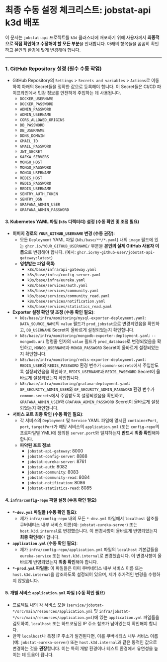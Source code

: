 # 최종 수동 설정 체크리스트: jobstat-api k3d 배포

이 문서는 `jobstat-api` 프로젝트를 `k3d` 클러스터에 배포하기 위해 사용자께서 **최종적으로 직접 확인하고 수정해야 할 모든 부분**을 안내합니다. 아래의 항목들을 꼼꼼히 확인하고 본인의 환경에 맞게 변경해야 합니다.

---

### **1. GitHub Repository 설정 (필수 수동 작업)**

*   GitHub Repository의 `Settings` > `Secrets and variables` > `Actions`로 이동하여 아래의 Secret들을 정확한 값으로 등록해야 합니다. 이 Secret들은 CI/CD 파이프라인에서 민감 정보를 안전하게 주입하는 데 사용됩니다.
    *   `DOCKER_USERNAME`
    *   `DOCKER_PASSWORD`
    *   `ADMIN_PASSWORD`
    *   `ADMIN_USERNAME`
    *   `CORS_ALLOWED_ORIGINS`
    *   `DB_PASSWORD`
    *   `DB_USERNAME`
    *   `DDNS_DOMAIN`
    *   `GMAIL_ID`
    *   `GMAIL_PASSWORD`
    *   `JWT_SECRET`
    *   `KAFKA_SERVERS`
    *   `MONGO_HOST`
    *   `MONGO_PASSWORD`
    *   `MONGO_USERNAME`
    *   `REDIS_HOST`
    *   `REDIS_PASSWORD`
    *   `REDIS_USERNAME`
    *   `SENTRY_AUTH_TOKEN`
    *   `SENTRY_DSN`
    *   `GRAFANA_ADMIN_USER`
    *   `GRAFANA_ADMIN_PASSWORD`

#### **3. Kubernetes YAML 파일 (`k8s` 디렉터리) 설정 (수동 확인 및 조정 필요)**

*   **이미지 경로의 `YOUR_GITHUB_USERNAME` 변경 (수동 권장)**:
    *   모든 `Deployment` YAML 파일 (`k8s/base/**/*.yaml`) 내의 `image` 필드에 있는 `ghcr.io/YOUR_GITHUB_USERNAME/` 부분을 **본인의 실제 GitHub 사용자 이름**으로 변경해야 합니다. (예시: `ghcr.io/my-github-user/jobstat-api-gateway:latest`)
    *   **영향받는 파일 목록:**
        *   `k8s/base/infra/api-gateway.yaml`
        *   `k8s/base/infra/config-server.yaml`
        *   `k8s/base/infra/eureka.yaml`
        *   `k8s/base/services/auth.yaml`
        *   `k8s/base/services/community.yaml`
        *   `k8s/base/services/community_read.yaml`
        *   `k8s/base/services/notification.yaml`
        *   `k8s/base/services/statistics_read.yaml`
*   **Exporter 설정 확인 및 조정 (수동 확인 필요)**:
    *   `k8s/base/infra/monitoring/mysql-exporter-deployment.yaml`: `DATA_SOURCE_NAME`의 `value` 필드가 `prod_jobstat`으로 변경되었음을 확인하고, `DB_USERNAME` Secret이 올바르게 설정되었는지 확인합니다.
    *   `k8s/base/infra/monitoring/mongodb-exporter-deployment.yaml`: `--mongodb.uri` 명령줄 인자의 `value` 필드가 `prod_database`로 변경되었음을 확인하고, `MONGO_USERNAME`과 `MONGO_PASSWORD` Secret이 올바르게 설정되었는지 확인합니다.
    *   `k8s/base/infra/monitoring/redis-exporter-deployment.yaml`: `REDIS_USER`와 `REDIS_PASSWORD` 환경 변수가 `common-secrets`에서 주입받도록 설정되었음을 확인하고, `REDIS_USERNAME`과 `REDIS_PASSWORD` Secret이 올바르게 설정되었는지 확인합니다.
    *   `k8s/base/infra/monitoring/grafana-deployment.yaml`: `GF_SECURITY_ADMIN_USER`와 `GF_SECURITY_ADMIN_PASSWORD` 환경 변수가 `common-secrets`에서 주입받도록 설정되었음을 확인하고, `GRAFANA_ADMIN_USER`와 `GRAFANA_ADMIN_PASSWORD` Secret이 올바르게 설정되었는지 확인합니다.
*   **서비스 포트 최종 확인 (수동 확인 필요)**:
    *   각 서비스의 `Deployment` 및 `Service` YAML 파일에 명시된 `containerPort`, `port`, `targetPort`가 해당 서비스의 `application.yml` (또는 `config-repo`의 프로파일별 YML)에 정의된 `server.port`와 일치하는지 **반드시 최종 확인**해야 합니다.
    *   **파악된 포트 정보:**
        *   `jobstat-api-gateway`: 8000
        *   `jobstat-config-server`: 8888
        *   `jobstat-eureka-server`: 8761
        *   `jobstat-auth`: 8082
        *   `jobstat-community`: 8083
        *   `jobstat-community-read`: 8084
        *   `jobstat-notification`: 8086
        *   `jobstat-statistics-read`: 8085

#### **4. `infra/config-repo` 파일 설정 (수동 확인 필요)**

*   **`*-dev.yml` 파일들 (수동 확인 필요)**:
    *   제가 `infra/config-repo` 내의 모든 `*-dev.yml` 파일에서 `localhost` 참조를 쿠버네티스 내부 서비스 이름(예: `jobstat-eureka-server`) 또는 `host.k3d.internal`로 변경했습니다. 이 변경사항이 올바르게 반영되었는지 **최종 확인**해야 합니다.
*   **`application.yml` (수동 확인 필요)**:
    *   제가 `infra/config-repo/application.yml` 파일의 `localhost` 기본값들을 `eureka-service` 또는 `host.k3d.internal`로 변경했습니다. 이 변경사항이 올바르게 반영되었는지 **최종 확인**해야 합니다.
*   **`*-prod.yml` 파일들**: 이 파일들은 이미 쿠버네티스 내부 서비스 이름 또는 `host.k3d.internal`을 참조하도록 설정되어 있으며, 제가 추가적인 변경을 수행하지 않았습니다.

#### **5. 개별 서비스 `application.yml` 파일 (수동 확인 필요)**

*   프로젝트 내의 각 서비스 모듈 (`service/jobstat-*/src/main/resources/application.yml` 및 `infra/jobstat-*/src/main/resources/application.yml`)에 있는 `application.yml` 파일들을 검토하여, `localhost` 또는 하드코딩된 IP 주소 참조가 남아있는지 확인해야 합니다.
*   만약 `localhost`나 특정 IP 주소가 발견된다면, 이를 쿠버네티스 내부 서비스 이름(예: `jobstat-eureka-server`) 또는 `host.k3d.internal`과 같은 동적인 값으로 변경하는 것을 **권장**합니다. 이는 특히 개발 환경이나 테스트 환경에서 유연성을 높이는 데 도움이 됩니다.
